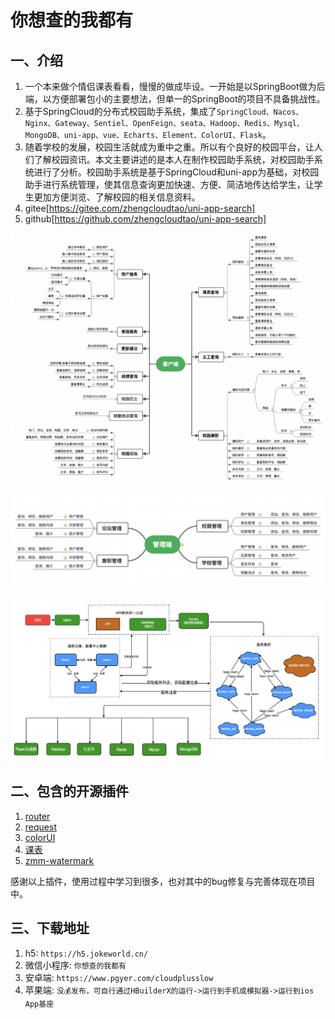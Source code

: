 # 你想查的我都有

## 一、介绍
1. 一个本来做个情侣课表看看，慢慢的做成毕设。一开始是以SpringBoot做为后端，以方便部署包小的主要想法，但单一的SpringBoot的项目不具备挑战性。
2. 基于SpringCloud的分布式校园助手系统，集成了`SpringCloud、Nacos、Nginx、Gateway、Sentiel、OpenFeign、seata、Hadoop、Redis、Mysql、MongoDB、uni-app、vue、Echarts、Element、ColorUI、Flask`。
3. 随着学校的发展，校园生活就成为重中之重。所以有个良好的校园平台，让人们了解校园资讯。本文主要讲述的是本人在制作校园助手系统，对校园助手系统进行了分析。校园助手系统是基于SpringCloud和uni-app为基础，对校园助手进行系统管理，使其信息查询更加快速、方便、简洁地传达给学生，让学生更加方便浏览、了解校园的相关信息资料。
4. gitee[https://gitee.com/zhengcloudtao/uni-app-search]
5. github[https://github.com/zhengcloudtao/uni-app-search]


![输入图片说明](image2.png)

![输入图片说明](image3.png)

![系统架构图](image1.png)

## 二、包含的开源插件

1. [router](https://github.com/yxk0909/uni-router-interceptor)
2. [request](https://ext.dcloud.net.cn/plugin?id=6210)
3. [colorUI](https://github.com/weilanwl/ColorUI)
4. [课表](https://ext.dcloud.net.cn/plugin?id=5553)
5. [zmm-watermark](https://ext.dcloud.net.cn/plugin?id=4587)

感谢以上插件，使用过程中学习到很多，也对其中的bug修复与完善体现在项目中。

## 三、下载地址
1. h5: `https://h5.jokeworld.cn/`
2. 微信小程序: `你想查的我都有`
3. 安卓端: `https://www.pgyer.com/cloudplusslow`
4. 苹果端: `没💰发布，可自行通过HBuilderX的运行->运行到手机或模拟器->运行到ios App基座`
